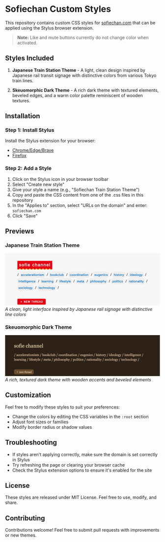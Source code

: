 # Sofiechan Custom Styles

This repository contains custom CSS styles for [sofiechan.com](https://sofiechan.com) that can be applied using the Stylus browser extension.

> **Note:** Like and mute buttons currently do not change color when activated.

## Styles Included

1. **Japanese Train Station Theme** - A light, clean design inspired by Japanese rail transit signage with distinctive colors from various Tokyo train lines.

2. **Skeuomorphic Dark Theme** - A rich dark theme with textured elements, beveled edges, and a warm color palette reminiscent of wooden textures.

## Installation

### Step 1: Install Stylus

Install the Stylus extension for your browser:
- [Chrome/Edge/Brave](https://chromewebstore.google.com/detail/stylus/clngdbkpkpeebahjckkjfobafhncgmne)
- [Firefox](https://addons.mozilla.org/en-US/firefox/addon/styl-us/)

### Step 2: Add a Style

1. Click on the Stylus icon in your browser toolbar
2. Select "Create new style" 
3. Give your style a name (e.g., "Sofiechan Train Station Theme")
4. Copy and paste the CSS content from one of the .css files in this repository
5. In the "Applies to" section, select "URLs on the domain" and enter: `sofiechan.com`
7. Click "Save"

## Previews

### Japanese Train Station Theme
![Train Station Theme Preview](preview-train.png)
*A clean, light interface inspired by Japanese rail signage with distinctive line colors*

### Skeuomorphic Dark Theme
![Skeuomorphic Dark Theme Preview](preview-dark.png)
*A rich, textured dark theme with wooden accents and beveled elements*

## Customization

Feel free to modify these styles to suit your preferences:

- Change the colors by editing the CSS variables in the `:root` section
- Adjust font sizes or families
- Modify border radius or shadow values

## Troubleshooting

- If styles aren't applying correctly, make sure the domain is set correctly in Stylus
- Try refreshing the page or clearing your browser cache
- Check the Stylus extension options to ensure it's enabled for the site

## License

These styles are released under MIT License. Feel free to use, modify, and share.

## Contributing

Contributions welcome! Feel free to submit pull requests with improvements or new themes.
